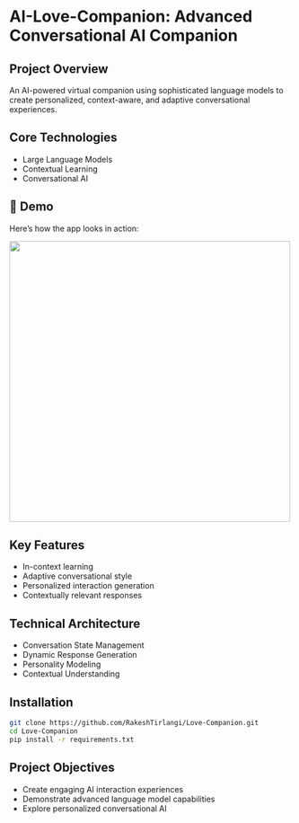 # AI-Love-Companion: Advanced Conversational AI Companion

## Project Overview
An AI-powered virtual companion using sophisticated language models to create personalized, context-aware, and adaptive conversational experiences.

## Core Technologies
- Large Language Models
- Contextual Learning
- Conversational AI

## 🎥 Demo  
Here’s how the app looks in action:  

<div style="display: flex; gap: 10px;">
  <img src="Images//lr-1.png" width="500">
</div>

## Key Features
- In-context learning
- Adaptive conversational style
- Personalized interaction generation
- Contextually relevant responses

## Technical Architecture
- Conversation State Management
- Dynamic Response Generation
- Personality Modeling
- Contextual Understanding

## Installation
```bash
git clone https://github.com/RakeshTirlangi/Love-Companion.git
cd Love-Companion
pip install -r requirements.txt
```


## Project Objectives
- Create engaging AI interaction experiences
- Demonstrate advanced language model capabilities
- Explore personalized conversational AI

